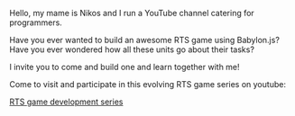 Hello, my mame is Nikos and I run a YouTube channel catering for programmers.
 
Have you ever wanted to build an awesome RTS game using Babylon.js?
Have you ever wondered how all these units go about their tasks?

I invite you to come and build one and learn together with me!

Come to visit and participate in this evolving RTS game series on youtube:

[RTS game development series](https://www.youtube.com/playlist?list=PLCrwuqjmVebK8M9DW_MNOxqn5ic6hF4ua)
